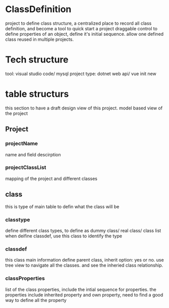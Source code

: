 # ClassDefinition
project to define class structure, a centralized place to record all class definition, and become a tool to quick start a project
draggable control to define properties of an object, define it's initial sequence.
allow one defined class reused in multiple projects.
# Tech structure
tool: visual studio code/ mysql
project type: dotnet web api/ vue init new
# table structurs
this section to have a draft design view of this project. model based view of the project
## Project
### projectName
name and field descirption
### projectClassList
mapping of the project and different classes
## class
this is type of main table to defin what the class will be 
### classtype
define different class types, to define as dummy class/ real class/ class list
when deifine classdef, use this class to identify the type
### classdef
this class main information
define parent class, inherit option: yes or no.
use tree view to navigate all the classes. and see the inheried class relationship.
### classProperties
list of the class properties, include the intial sequence for properties.
the properties include inherited property and own property, need to find a good way to define all the property 

